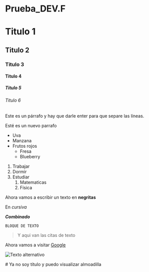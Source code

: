 # Prueba_DEV.F

# Titulo 1
## Titulo 2
### Titulo 3
#### Titulo 4
##### Titulo 5
###### Titulo 6

Este es un párrafo y hay que darle enter para que separe las líneas.

Esté es un nuevo parrafo

- Uva
- Manzana
- Frutos rojos
    - Fresa
    - Blueberry

1. Trabajar
2. Dormir
3. Estudiar
    1. Matematicas
    2. Física

Ahora vamos a escribir un texto en **negritas**

En *cursiva*

***Combinado***

~~~
BLOQUE DE TEXTO
~~~

> Y aqui van las citas de texto

Ahora vamos a visitar [Google](https://google.com)

![Texto alternativo](https://encrypted-tbn0.gstatic.com/images?q=tbn:ANd9GcSO7bUjoYHfD25CGLVLjfHa5Dco_FOHT6E2WQ&s)

\# Ya no soy título y puedo visualizar almoadilla